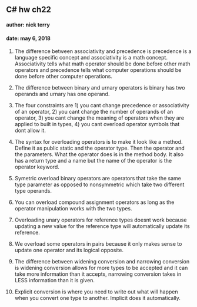 ## C# hw ch22 
#### author: nick terry 
#### date: may 6, 2018 

1. The difference between associativity and precedence is precedence is a language specific concept and associativity is a math concept. Associativity tells what math operator 
should be done before other math operators and precedence tells what computer operations should be done before other computer operations. 

2. The difference between binary and urnary operators is binary has two operands and urnary has one operand. 

3. The four constraints are 1) you cant change precedence or associativity of an operator, 2) you cant change the number of operands of an operator, 3) you cant change the meaning 
of operators when they are applied to built in types, 4) you cant overload operator symbols that dont allow it. 

4. The syntax for overloading operators is to make it look like a method. Define it as public static and the operator type. Then the operator and the parameters. 
What the operator does is in the method body. It also has a return type and a name but the name of the operator is the operator keyword. 

5. Symetric overload binary operators are operators that take the same type parameter as opposed to nonsymmetric which take two different type operands. 

6. You can overload compound assignment operators as long as the operator manipulation works with the two types. 

7. Overloading unary operators for reference types doesnt work because updating a new value for the reference type will automatically update its reference. 

8. We overload some operators in pairs because it only makes sense to update one operator and its logical opposite. 

9. The difference between widening conversion and narrowing conversion is widening conversion allows for more types to be accepted and it can take more information 
than it accepts, narrowing conversion takes in LESS information than it is given. 

10. Explicit conversion is where you need to write out what will happen when you convert one type to another. Implicit does it automatically. 